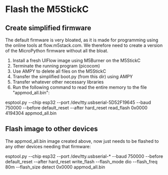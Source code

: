Flash the M5StickC
==================

Create simplified firmware
--------------------------
The default firmware is very bloated, as it is made for programming
using the online tools at flow.m5stack.com. We therefore need to
create a version of the MicroPython firmware without all the bloat.
   
1. Install a fresh UIFlow image using M5Burner on the M5StickC
2. Terminate the running program (picocom)
3. Use AMPY to delete all files on the M5StickC
4. Transfer the simplified boot.py (from this dir) using AMPY
5. Transfer whatever other necessary libraries
6. Run the following command to read the entire memory to the
   file "appmod_all.bin":

esptool.py --chip esp32 --port /dev/tty.usbserial-5D52F19645 --baud 750000 --before default_reset --after hard_reset read_flash 0x0000 4194304 appmod_all.bin


Flash image to other devices
----------------------------
The appmod_all.bin image created above, now just needs to be flashed
to any other devices needing that firmware:

esptool.py --chip esp32 --port /dev/tty.usbserial-* --baud 750000 --before default_reset --after hard_reset write_flash --flash_mode dio --flash_freq 80m --flash_size detect 0x0000 appmod_all.bin
